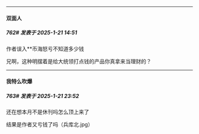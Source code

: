 ﻿
*****

####  双面人  
##### 762#       发表于 2025-1-21 14:51

作者误入**币海怒亏不知道多少钱

兄啊，这种明摆着是给大统领打点钱的产品你真拿来当理财的？


*****

####  我特么吹爆  
##### 763#       发表于 2025-1-21 23:52

还在想本月不是休刊吗怎么顶上来了

结果是作者又亏钱了吗（兵库北.jpg）

